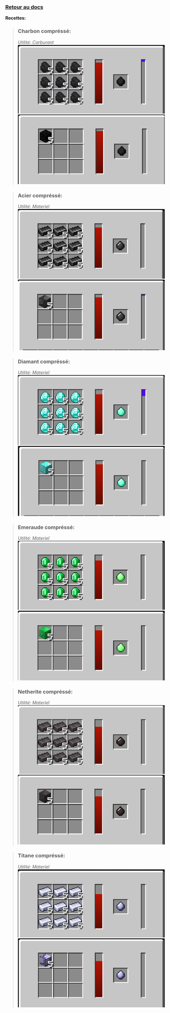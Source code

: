 [<h3>Retour au docs</h3>](../README.md#matériaux-compréssés)

**Recettes:**

>### Charbon compréssé:
>*Utilité: Carburant*
![Recette1](../images/image2.png)
![Recette2](../images/image14.png)


>### Acier compréssé:
>*Utilité: Materiel*
![Recette1](../images/image3.png)
![Recette2](../images/image12.png)

>### Diamant compréssé:
>*Utilité: Materiel*
![Recette1](../images/image6.png)
![Recette2](../images/image27.png)

>### Emeraude compréssé:
>*Utilité: Materiel*
![Recette1](../images/image38.png)
![Recette2](../images/image34.png)

>### Netherite compréssé:
>*Utilité: Materiel*
![Recette1](../images/image18.png)
![Recette2](../images/image23.png)

>### Titane compréssé:
>*Utilité: Materiel*
![Recette1](../images/image15.png)
![Recette2](../images/image8.png)